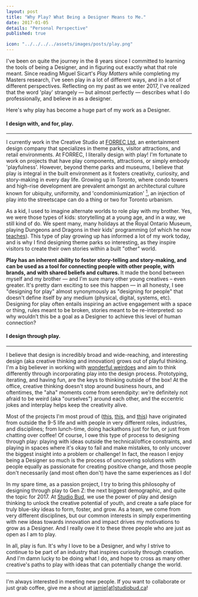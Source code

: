 ```yaml
---
layout: post
title: "Why Play? What Being a Designer Means to Me."
date: 2017-01-05
details: "Personal Perspective"
published: true

icon: "../../../../assets/images/posts/play.png"
---
```


I've been on quite the journey in the 8 years since I committed to learning the tools of being a Designer, and in figuring out exactly what that role meant. Since reading Miguel Sicart's <i>Play Matters</i> while completing my Masters research, I've seen play in a lot of different ways, and in a lot of different perspectives. Reflecting on my past as we enter 2017, I've realized that the word 'play' strangely — but almost perfectly — describes what I do professionally, and believe in as a designer.

Here's why play has become a huge part of my work as a Designer.

<h4 class="article-subheading">I design with, and for, play. </h4> <!-- Entertainment Design -->
<hr class="xs-thick-hr" align="left">

I currently work in the Creative Studio at <a href="http://www.forrec.com" target="_blank">FORREC Ltd</a>, an entertainment design company that specializes in theme parks, visitor attractions, and retail environments. At FORREC, I literally design with play! I'm fortunate to work on projects that have play components, attractions, or simply embody 'playfulness'. However, beyond theme parks and museums, I believe that play is integral in the built environment as it fosters creativity, curiosity, and story-making in every day life. Growing up in Toronto, where condo towers and high-rise development are prevalent amongst an architectural culture known for ubiquity, uniformity, and 'condominiumization' <a href="http://www.archdaily.com/802984/ubiquity-and-uniformity-why-torontos-condominiums-all-look-the-same" target="_blank"><sup>1</sup></a>, an injection of play into the streetscape can do a thing or two for Toronto urbanism. 

As a kid, I used to imagine alternate worlds to role play with my brother. Yes, we were those types of kids: storytelling at a young age, and in a way, we still kind of do. We spent many, many holidays at the Royal Ontario Museum, playing Dungeons and Dragons in their kids' programming (of which he now <a href="http://www.danielhkwan.com" target="_blank">teaches</a>). This type of play growing up has informed a lot of my work today, and is why I find designing theme parks so interesting, as they inspire visitors to create their own stories within a built "other" world.

<b>Play has an inherent ability to foster story-telling and story-making, and can be used as a tool for connecting people with other people, with brands, and with shared beliefs and cultures. </b> It made the bond between myself and my brother — and I'm sure many other young creatives – even greater. It's pretty darn exciting to see this happen — in all honesty, I see "designing for play" almost synonymously as "designing for people" that doesn't define itself by any medium (physical, digital, systems, etc). Designing for play often entails inspiring an active engagement with a space or thing, rules meant to be broken, stories meant to be re-interpreted: so why wouldn’t this be a goal as a Designer to achieve this level of human connection?

<h4 class="article-subheading">I design through play.</h4> <!-- Design Process-->
<hr class="xs-thick-hr" align="left">

I believe that design is incredibly broad and wide-reaching, and interesting design (aka creative thinking and innovation) grows out of playful thinking. I'm a big believer in working with <a href="http://jamiemkwan.com/ideas/2016/12/22/millennial-architects" target="_blank">wonderful weirdoes</a> and aim to think differently through incorporating play into the design process. Prototyping, iterating, and having fun, are the keys to thinking outside of the box! At the office, creative thinking doesn't stop around business hours, and oftentimes, the "aha" moments come from serendipity: we're definitely not afraid to be weird (aka "ourselves") around each other, and the eccentric jokes and interplay helps keep the creativity alive.

Most of the projects I'm most proud of (<a href="/projects/creative-catalyst" target="_blank">this</a>, <a href="/projects/thesis" target="_blank">this</a>, and <a href="/projects/studiobud" target="_blank">this</a>) have originated from outside the 9-5 life and with people in very different roles, industries, and disciplines; from lunch-time, doing hackathons just for fun, or just from chatting over coffee! Of course, I owe this type of process to designing through play: playing with ideas outside the technical/office constraints, and playing in spaces where it's okay to fail and make mistakes, to only uncover the biggest insight into a problem or challenge! In fact, the reason I enjoy being a Designer so much is the process of uncovering solutions with people equally as passionate for creating positive change, and those people don't necessarily (and most often don't) have the same experiences as I do!

In my spare time, as a passion project, I try to bring this philosophy of designing through play to Gen Z: the next biggest demographic, and quite the topic for 2017. At <a href="/projects/studiobud">Studio Bud</a>, we use the power of play and design thinking to unlock the creative potential of youth, and create a safe place for truly blue-sky ideas to form, foster, and grow. As a team, we come from very different disciplines, but our common interests in simply experimenting with new ideas towards innovation and impact drives my motivations to grow as a Designer. And I really owe it to these three people who are just as open as I am to play.  

In all, play is fun. It's why I love to be a Designer, and why I strive to continue to be part of an industry that inspires curiosity through creation. And I'm damn lucky to be doing what I do, and hope to cross as many other creative's paths to play with ideas that can potentially change the world.


<hr class="xs-thick-hr" align="left">
I'm always interested in meeting new people. If you want to collaborate or just grab coffee, give me a shout at <a href="mailto:jamie@studiobud.ca?Subject=Hello!" target="_top">jamie[at]studiobud.ca</a>!
